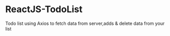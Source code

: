 # ReactJS-TodoList
Todo list using Axios to fetch data from server,adds &amp; delete data from your list
